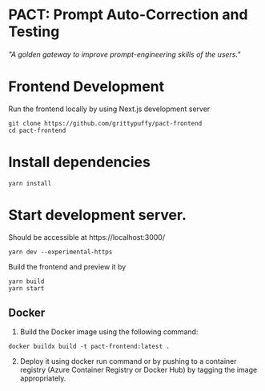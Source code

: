 <h1>PACT: Prompt Auto-Correction and Testing</h1>
<h6>"A golden gateway to improve prompt-engineering skills of the users."</h6>

# Frontend Development

Run the frontend locally by using Next.js development server

```shell
git clone https://github.com/grittypuffy/pact-frontend
cd pact-frontend
```

# Install dependencies
```shell
yarn install
```

# Start development server. 
Should be accessible at https://localhost:3000/ 
```shell
yarn dev --experimental-https 
```
Build the frontend and preview it by

```shell
yarn build
yarn start
```
## Docker

1. Build the Docker image using the following command:

```shell
docker buildx build -t pact-frontend:latest .
```

2. Deploy it using docker run command or by pushing to a container registry (Azure Container Registry or Docker Hub) by tagging the image appropriately.